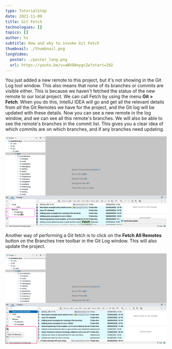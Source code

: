 ```yaml
---
type: TutorialStep
date: 2021-11-09
title: Git Fetch
technologies: []
topics: []
author: hs
subtitle: How and why to invoke Git Fetch
thumbnail: ./thumbnail.png
longVideo:
  poster: ./poster_long.png
  url: https://youtu.be/v=aBVOAnygcZw?start=292
---
```


You just added a new remote to this project, but it's not showing in the Git Log tool window. This also means that none of its branches or commits are visible either. This is because we haven't fetched the status of the new remote to our local project. We can call Fetch by using the menu **Git > Fetch**. When you do this, IntelliJ IDEA will go and get all the relevant details from _all_ the Git Remotes we have for the project, and the Git log will be updated with these details. Now you can see a new remote in the log window, and we can see all this remote's branches. We will also be able to see the remote's branches in the commit list. This gives you a clear idea of which commits are on which branches, and if any branches need updating.

![Git Fetch Remotes in the Git Log Tool Window](git-fetch-remotes.png)

Another way of performing a Git fetch is to click on the **Fetch All Remotes** button on the Branches tree toolbar in the Git Log window. This will also update the project.

![Git Fetch All Remotes Button](fetch-all-remotes.png)